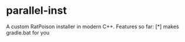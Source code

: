 # parallel-inst
A custom RatPoison installer in modern C++.
Features so far:
  [*] makes gradle.bat for you
